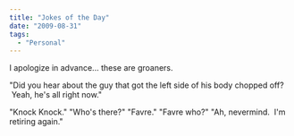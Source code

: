 ```yaml
---
title: "Jokes of the Day"
date: "2009-08-31"
tags:
  - "Personal"
---
```


I apologize in advance... these are groaners.

"Did you hear about the guy that got the left side of his body chopped off?  Yeah, he's all right now."

"Knock Knock." "Who's there?" "Favre." "Favre who?" "Ah, nevermind.  I'm retiring again."
